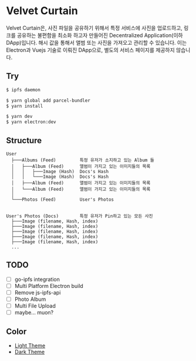 # Velvet Curtain

Velvet Curtain은, 사진 파일을 공유하기 위해서 특정 서비스에 사진을 업로드하고, 링크를 공유하는 불편함을 최소화 하고자 만들어진 Decentralized Application(이하 DApp)입니다. 해시 값을 통해서 앨범 또는 사진을 가져오고 관리할 수 있습니다. 이는 Electron과 Vuejs 기술로 이뤄진 DApp으로, 별도의 서비스 페이지를 제공하지 않습니다.

## Try
```sh
$ ipfs daemon

$ yarn global add parcel-bundler
$ yarn install

$ yarn dev
$ yarn electron:dev
```

## Structure
```
User
  ├───Albums (Feed)         특정 유저가 소지하고 있는 Album 들
  │   ├───Album (Feed)      앨범이 가지고 있는 이미지들의 목록
  │   │   ├───Image (Hash)  Docs's Hash
  │   │   └───Image (Hash)  Docs's Hash
  │   ├───Album (Feed)      앨범이 가지고 있는 이미지들의 목록
  │   └───Album (Feed)      앨범이 가지고 있는 이미지들의 목록
  │
  └───Photos (Feed)         User's Photos


User's Photos (Docs)        특정 유저가 Pin하고 있는 모든 사진
  ├───Image (filename, Hash, index)
  ├───Image (filename, Hash, index)
  ├───Image (filename, Hash, index)
  ├───Image (filename, Hash, index)
  ├───Image (filename, Hash, index)
  ...
```

## TODO
 - [ ] go-ipfs integration
 - [ ] Multi Platform Electron build
 - [ ] Remove js-ipfs-api
 - [ ] Photo Album
 - [ ] Multi File Upload
 - [ ] maybe... muon?

## Color
  * [Light Theme](https://colorhunt.co/palette/112572)
  * [Dark Theme](https://colorhunt.co/palette/114174)